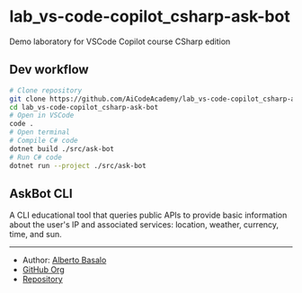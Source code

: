 # lab_vs-code-copilot_csharp-ask-bot
Demo laboratory for VSCode Copilot course CSharp edition

## Dev workflow

```bash
# Clone repository
git clone https://github.com/AiCodeAcademy/lab_vs-code-copilot_csharp-ask-bot.git
cd lab_vs-code-copilot_csharp-ask-bot
# Open in VSCode
code .
# Open terminal 
# Compile C# code
dotnet build ./src/ask-bot
# Run C# code
dotnet run --project ./src/ask-bot 
```

## AskBot CLI

A CLI educational tool that queries public APIs to provide basic information about the user's IP and associated services: location, weather, currency, time, and sun.

---

- Author: [Alberto Basalo](https://albertobasalo.dev)
- [GitHub Org](https://github.com/AiCodeAcademy)
- [Repository](https://github.com/AiCodeAcademy/lab_vs-code-copilot_csharp-ask-bot)